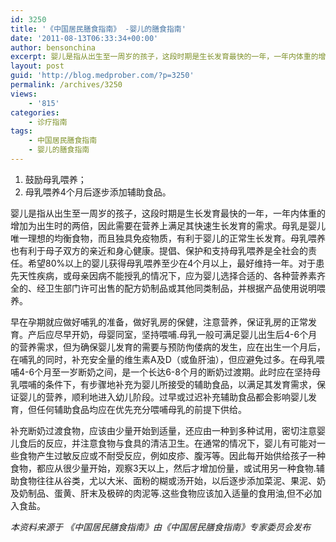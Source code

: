 ```yaml
---
id: 3250
title: '《中国居民膳食指南》 -婴儿的膳食指南'
date: '2011-08-13T06:33:34+00:00'
author: bensonchina
excerpt: 婴儿是指从出生至一周岁的孩子，这段时期是生长发育最快的一年，一年内体重的增加为出生时的两倍，因此需要在营养上满足其快速生长发育的需求。
layout: post
guid: 'http://blog.medprober.com/?p=3250'
permalink: /archives/3250
views:
    - '815'
categories:
    - 诊疗指南
tags:
    - 中国居民膳食指南
    - 婴儿的膳食指南
---
```


1. 鼓励母乳喂养；
2. 母乳喂养4个月后逐步添加辅助食品。

婴儿是指从出生至一周岁的孩子，这段时期是生长发育最快的一年，一年内体重的增加为出生时的两倍，因此需要在营养上满足其快速生长发育的需求。母乳是婴儿唯一理想的均衡食物，而且独具免疫物质，有利于婴儿的正常生长发育。母乳喂养也有利于母子双方的亲近和身心健康。提倡、保护和支持母乳喂养是全社会的责任。希望80%以上的婴儿获得母乳喂养至少在4个月以上，最好维持一年。对于患先天性疾病，或母亲因病不能授乳的情况下，应为婴儿选择合适的、各种营养素齐全的、经卫生部门许可出售的配方奶制品或其他同类制品，并根据产品使用说明喂养。

早在孕期就应做好哺乳的准备，做好乳房的保健，注意营养，保证乳房的正常发育。产后应尽早开奶，母婴同室，坚持喂哺.母乳一般可满足婴儿出生后4-6个月的营养需求，但为确保婴儿发育的需要与预防佝偻病的发生，应在出生一个月后，在哺乳的同时，补充安全量的维生素A及D（或鱼肝油），但应避免过多。在母乳喂哺4-6个月至一岁断奶之间，是一个长达6-8个月的断奶过渡期。此时应在坚持母乳喂哺的条件下，有步骤地补充为婴儿所接受的辅助食品，以满足其发育需求，保证婴儿的营养，顺利地进入幼儿阶段。过早或过迟补充辅助食品都会影响婴儿发育，但任何辅助食品均应在优先充分喂哺母乳的前提下供给。

补充断奶过渡食物，应该由少量开始到适量，还应由一种到多种试用，密切注意婴儿食后的反应，并注意食物与食具的清洁卫生。在通常的情况下，婴儿有可能对一些食物产生过敏反应或不耐受反应，例如皮疹、腹泻等。因此每开始供给孩子一种食物，都应从很少量开始，观察3天以上，然后才增加份量，或试用另一种食物.辅助食物往往从谷类，尤以大米、面粉的糊或汤开始，以后逐步添加菜泥、果泥、奶及奶制品、蛋黄、肝末及极碎的肉泥等.这些食物应该加入适量的食用油,但不必加入食盐。

*本资料来源于 《中国居民膳食指南》由《中国居民膳食指南》专家委员会发布*